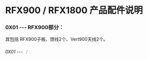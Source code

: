 # RFX900 / RFX1800 产品配件说明


### 0X01 --- RFX900部分：

其包括 RFX900子板、馈线2个、Vert900天线2个。

###### 0X01 --- ：
